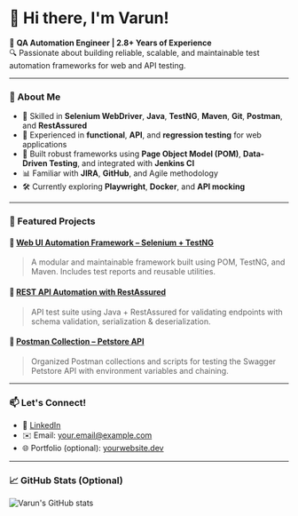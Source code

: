 # 👋 Hi there, I'm Varun!

🎯 **QA Automation Engineer | 2.8+ Years of Experience**  
🔍 Passionate about building reliable, scalable, and maintainable test automation frameworks for web and API testing.

---

### 💼 About Me
- 🔧 Skilled in **Selenium WebDriver**, **Java**, **TestNG**, **Maven**, **Git**, **Postman**, and **RestAssured**
- 🧪 Experienced in **functional**, **API**, and **regression testing** for web applications
- 🚀 Built robust frameworks using **Page Object Model (POM)**, **Data-Driven Testing**, and integrated with **Jenkins CI**
- 📊 Familiar with **JIRA**, **GitHub**, and Agile methodology
- 🛠️ Currently exploring **Playwright**, **Docker**, and **API mocking**

---

### 📂 Featured Projects

#### 🔹 [Web UI Automation Framework – Selenium + TestNG](https://github.com/your-username/selenium-testng-framework)
> A modular and maintainable framework built using POM, TestNG, and Maven. Includes test reports and reusable utilities.

#### 🔹 [REST API Automation with RestAssured](https://github.com/your-username/restassured-api-testing)
> API test suite using Java + RestAssured for validating endpoints with schema validation, serialization & deserialization.

#### 🔹 [Postman Collection – Petstore API](https://github.com/your-username/postman-petstore-api)
> Organized Postman collections and scripts for testing the Swagger Petstore API with environment variables and chaining.

---

### 📫 Let's Connect!
- 💼 [LinkedIn](https://linkedin.com/in/your-profile)
- ✉️ Email: your.email@example.com
- 🌐 Portfolio (optional): [yourwebsite.dev](https://yourwebsite.dev)

---

### 📈 GitHub Stats (Optional)
![Varun's GitHub stats](https://github-readme-stats.vercel.app/api?username=your-username&show_icons=true&theme=radical)

